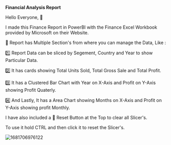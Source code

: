 **Financial Analysis Report**

Hello Everyone, 👋

I made this Finance Report in PowerBI with the Finance Excel Workbook provided by Microsoft on their Website.

📝 Report has Multiple Section's from where you can manage the Data, Like :

1️⃣ Report Data can be sliced by Segement, Country and Year to show Particular Data.

2️⃣ It has cards showing Total Units Sold, Total Gross Sale and Total Profit.

3️⃣ It has a Clustered Bar Chart with Year on X-Axis and Profit on Y-Axis showing Profit Quaterly.

4️⃣ And Lastly, It has a Area Chart showing Months on X-Axis and Profit on Y-Axis showing profit Monthly.

I have also included a 🔄 Reset Button at the Top to clear all Slicer's.

To use it hold CTRL and then click it to reset the Slicer's.

![1681706976122](https://user-images.githubusercontent.com/123563634/232383508-858de053-6779-4fc6-b0d1-ff92d7679720.jpg)
